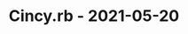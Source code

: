 ---
layout: post
title: Cincy.rb - 2021-05-20
datetime: '2021-05-20T18:30:00-04:00'
name: Cincy.rb
external_url: https://www.meetup.com/TechLife-Cincinnati/events/276555050/
online_event: false
year_month: 2021-05
---